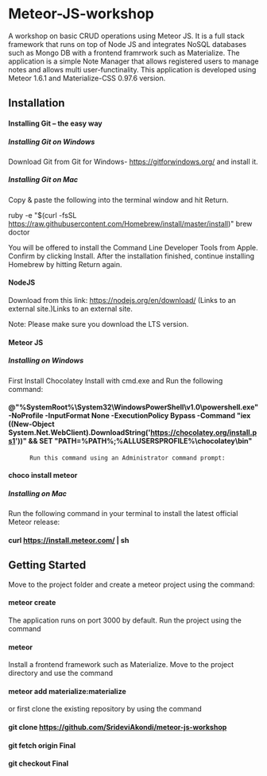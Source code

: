 # Meteor-JS-workshop
A workshop on basic CRUD operations using Meteor JS. It is a full stack framework that runs on top of Node JS and integrates NoSQL databases such as Mongo DB with a frontend framrwork such as Materialize. The application is a simple Note Manager that allows registered users to manage notes and allows multi user-functinality. This application is developed using Meteor 1.6.1 and Materialize-CSS 0.97.6 version.

## Installation

#### Installing Git – the easy way

##### Installing Git on Windows

Download Git from Git for Windows- https://gitforwindows.org/ and install it.

##### Installing Git on Mac

Copy & paste the following into the terminal window and hit Return.

ruby -e "$(curl -fsSL https://raw.githubusercontent.com/Homebrew/install/master/install)"
brew doctor

You will be offered to install the Command Line Developer Tools from Apple. Confirm by clicking Install. After the installation finished, continue installing Homebrew by hitting Return again.

#### NodeJS
Download from this link: https://nodejs.org/en/download/ (Links to an external site.)Links to an external site.

Note: Please make sure you download the LTS version.

#### Meteor JS

##### Installing on Windows

First Install Chocolatey
        	Install with cmd.exe and Run the following command:
 
#### @"%SystemRoot%\System32\WindowsPowerShell\v1.0\powershell.exe" -NoProfile -InputFormat None -ExecutionPolicy Bypass -Command "iex ((New-Object System.Net.WebClient).DownloadString('https://chocolatey.org/install.ps1'))" && SET "PATH=%PATH%;%ALLUSERSPROFILE%\chocolatey\bin"
 
          Run this command using an Administrator command prompt:
 
#### choco install meteor
 
 ##### Installing on Mac
 
Run the following command in your terminal to install the latest official Meteor release:
 
#### curl https://install.meteor.com/ | sh

## Getting Started

Move to the project folder and create a meteor project using the command:
 
#### meteor  create <projectname> 
 
The application runs on port 3000 by default. Run the project using the command
 
#### meteor
 
Install a frontend framework such as Materialize. Move to the project directory and use the command
 
#### meteor add materialize:materialize

or first clone the existing repository by using the command

#### git clone https://github.com/SrideviAkondi/meteor-js-workshop
#### git fetch origin Final
#### git checkout Final





